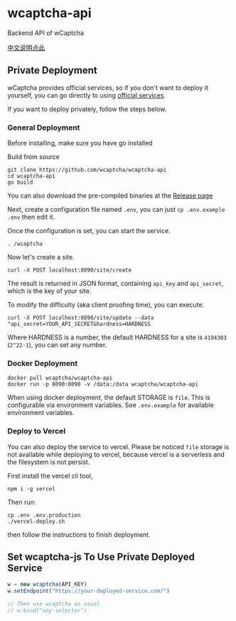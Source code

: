 # wcaptcha-api
Backend API of wCaptcha

[中文说明点此](https://github.com/wcaptcha/wcaptcha-api/blob/master/README.zh.md)

## Private Deployment

wCaptcha provides official services, so if you don't want to deploy it yourself, you can go directly to using [official services](https://wcaptcha.pingflash.com/).

If you want to deploy privately, follow the steps below. 

### General Deployment

Before installing, make sure you have go installed

Build from source
```shell
git clone https://github.com/wcaptcha/wcaptcha-api
cd wcaptcha-api
go build
```

You can also download the pre-compiled binaries at the [Release page](https://github.com/wcaptcha/wcaptcha-api/releases)

Next, create a configuration file named `.env`, you can just `cp .env.example .env` then edit it.

Once the configuration is set, you can start the service.

```shell
. /wcaptcha
```

Now let's create a site.
```shell
curl -X POST localhost:8090/site/create
```
The result is returned in JSON format, containing `api_key` and `api_secret`, which is the key of your site.

To modify the difficulty (aka client proofing time), you can execute.
```shell
curl -X POST localhost:8090/site/update --data "api_secret=YOUR_API_SECRET&hardness=HARDNESS
```
Where HARDNESS is a number, the default HARDNESS for a site is `4194303` (`2^22-1`), you can set any number.

### Docker Deployment

```shell
docker pull wcaptcha/wcaptcha-api
docker run -p 8090:8090 -v /data:/data wcaptcha/wcaptcha-api
```

When using docker deployment, the default STORAGE is `file`. This is configurable via environment variables. See `.env.example` for available environment variables.

### Deploy to Vercel

You can also deploy the service to vercel. Please be noticed `file` storage is not available while deploying to vercel, because vercel is a serverless and the filesystem is not persist.

First install the vercel cli tool, 

```shell
npm i -g vercel
```

Then run:

```shell
cp .env .env.production
./vercel-deploy.sh
```

then follow the instructions to finish deployment.


## Set wcaptcha-js To Use Private Deployed Service

```javascript
w = new wcaptcha(API_KEY)
w.setEndpoint("https://your-deployed-service.com/")

// Then use wcaptcha as usual
// w.bind("any-selector")
```
